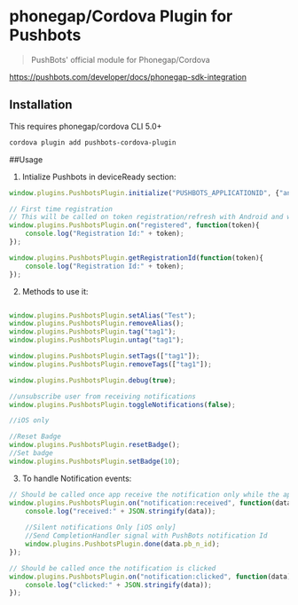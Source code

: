 # phonegap/Cordova Plugin for Pushbots

> PushBots' official module for Phonegap/Cordova

https://pushbots.com/developer/docs/phonegap-sdk-integration

## Installation

This requires phonegap/cordova CLI 5.0+

```bash
cordova plugin add pushbots-cordova-plugin
```

##Usage

1. Intialize Pushbots in deviceReady section:
```javascript
window.plugins.PushbotsPlugin.initialize("PUSHBOTS_APPLICATIONID", {"android":{"sender_id":"SENDER_ID"}});

// First time registration
// This will be called on token registration/refresh with Android and with every runtime with iOS
window.plugins.PushbotsPlugin.on("registered", function(token){
	console.log("Registration Id:" + token);
});

window.plugins.PushbotsPlugin.getRegistrationId(function(token){
	console.log("Registration Id:" + token);
});
```


2. Methods to use it:
```javascript

window.plugins.PushbotsPlugin.setAlias("Test");
window.plugins.PushbotsPlugin.removeAlias();
window.plugins.PushbotsPlugin.tag("tag1");
window.plugins.PushbotsPlugin.untag("tag1");

window.plugins.PushbotsPlugin.setTags(["tag1"]);
window.plugins.PushbotsPlugin.removeTags(["tag1"]);

window.plugins.PushbotsPlugin.debug(true);

//unsubscribe user from receiving notifications
window.plugins.PushbotsPlugin.toggleNotifications(false);

//iOS only

//Reset Badge
window.plugins.PushbotsPlugin.resetBadge();
//Set badge
window.plugins.PushbotsPlugin.setBadge(10);
 ```
 
 
 3. To handle Notification events:

```javascript
// Should be called once app receive the notification only while the application is open or in background
window.plugins.PushbotsPlugin.on("notification:received", function(data){
	console.log("received:" + JSON.stringify(data));
	
	//Silent notifications Only [iOS only]
	//Send CompletionHandler signal with PushBots notification Id
	window.plugins.PushbotsPlugin.done(data.pb_n_id);
});

// Should be called once the notification is clicked
window.plugins.PushbotsPlugin.on("notification:clicked", function(data){
	console.log("clicked:" + JSON.stringify(data));
});
 ```